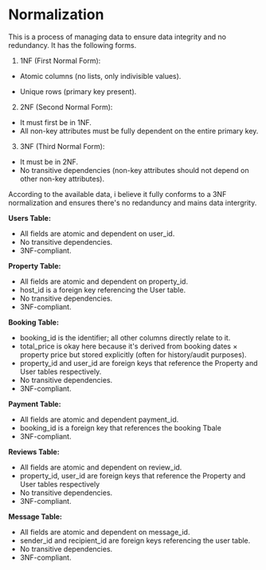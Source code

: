 # Normalization

This is a process of managing data to ensure data integrity and no redundancy. It has the following forms.

1. 1NF (First Normal Form):

- Atomic columns (no lists, only indivisible values).

* Unique rows (primary key present).

2. 2NF (Second Normal Form):

- It must first be in 1NF.
- All non-key attributes must be fully dependent on the entire primary key.

3. 3NF (Third Normal Form):

- It must be in 2NF.
- No transitive dependencies (non-key attributes should not depend on other non-key attributes).

According to the available data, i believe it fully conforms to a 3NF normalization and ensures there's no redanduncy and mains data intergrity.

**Users Table:**

- All fields are atomic and dependent on user_id.
- No transitive dependencies.
- 3NF-compliant.

**Property Table:**

- All fields are atomic and dependent on property_id.
- host_id is a foreign key referencing the User table.
- No transitive dependencies.
- 3NF-compliant.

**Booking Table:**

- booking_id is the identifier; all other columns directly relate to it.
- total_price is okay here because it's derived from booking dates × property price but stored explicitly (often for history/audit purposes).
- property_id and user_id are foreign keys that reference the Property and User tables respectively.
- No transitive dependencies.
- 3NF-compliant.

**Payment Table:**

- All fields are atomic and dependent payment_id.
- booking_id is a foreign key that references the booking Tbale
- 3NF-compliant.

**Reviews Table:**

- All fields are atomic and dependent on review_id.
- property_id, user_id are foreign keys that reference the Property and User tables respectively
- No transitive dependencies.
- 3NF-compliant.

**Message Table:**

- All fields are atomic and dependent on message_id.
- sender_id and recipient_id are foreign keys referencing the user table.
- No transitive dependencies.
- 3NF-compliant.
